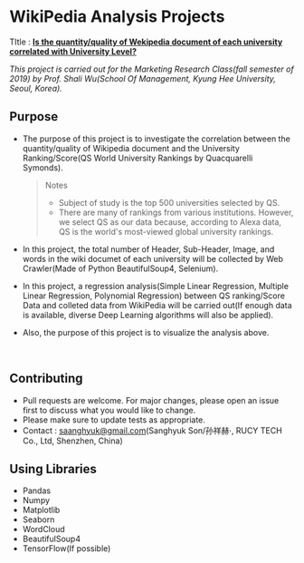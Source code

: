 # WikiPedia Analysis Projects

TItle : <u>**Is the quantity/quality of Wekipedia document of each university correlated with University Level?**</u>

*This project is carried out for the Marketing Research Class(fall semester of 2019) by Prof. Shali Wu(School Of Management, Kyung Hee University, Seoul, Korea).* 

## Purpose

- The purpose of this project is to investigate the correlation between the quantity/quality of Wikipedia document and the University Ranking/Score(QS World University Rankings by Quacquarelli Symonds).

  > Notes
  >
  > - Subject of study is the top 500 universities selected by QS.
  > - There are many of rankings from various institutions. However, we select QS as our data because, according to Alexa data, QS is the world's most-viewed global university rankings.

- In this project, the total number of Header, Sub-Header, Image, and words in the wiki documet of each university will be collected by Web Crawler(Made of Python BeautifulSoup4, Selenium). 

- In this project, a regression analysis(Simple Linear Regression, Multiple Linear Regression, Polynomial Regression) between QS ranking/Score Data and colleted data from WikiPedia will be carried out(If enough data is available, diverse Deep Learning algorithms will also be applied). 

- Also, the purpose of this project is to visualize the analysis above. 

  ​

## Contributing
- Pull requests are welcome. For major changes, please open an issue first to discuss what you would like to change.
- Please make sure to update tests as appropriate.
- Contact : saanghyuk@gmail.com(Sanghyuk Son/孙祥赫·, RUCY TECH Co., Ltd, Shenzhen, China)

## Using Libraries
- Pandas
- Numpy
- Matplotlib
- Seaborn
- WordCloud
- BeautifulSoup4
- TensorFlow(If possible)
